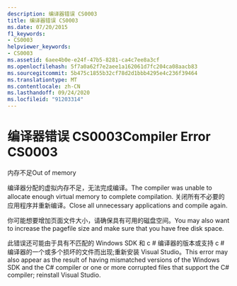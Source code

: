 ```yaml
---
description: 编译器错误 CS0003
title: 编译器错误 CS0003
ms.date: 07/20/2015
f1_keywords:
- CS0003
helpviewer_keywords:
- CS0003
ms.assetid: 6aee4b0e-e24f-47b5-8281-ca4c7ee8a3cf
ms.openlocfilehash: 5f7a0a62f7e2aee1a162061d7fc204ca08aacb83
ms.sourcegitcommit: 5b475c1855b32cf78d2d1bbb4295e4c236f39464
ms.translationtype: MT
ms.contentlocale: zh-CN
ms.lasthandoff: 09/24/2020
ms.locfileid: "91203314"
---
```

# <a name="compiler-error-cs0003"></a><span data-ttu-id="13055-103">编译器错误 CS0003</span><span class="sxs-lookup"><span data-stu-id="13055-103">Compiler Error CS0003</span></span>

<span data-ttu-id="13055-104">内存不足</span><span class="sxs-lookup"><span data-stu-id="13055-104">Out of memory</span></span>  
  
 <span data-ttu-id="13055-105">编译器分配的虚拟内存不足，无法完成编译。</span><span class="sxs-lookup"><span data-stu-id="13055-105">The compiler was unable to allocate enough virtual memory to complete compilation.</span></span> <span data-ttu-id="13055-106">关闭所有不必要的应用程序并重新编译。</span><span class="sxs-lookup"><span data-stu-id="13055-106">Close all unnecessary applications and compile again.</span></span>  
  
 <span data-ttu-id="13055-107">你可能想要增加页面文件大小，请确保具有可用的磁盘空间。</span><span class="sxs-lookup"><span data-stu-id="13055-107">You may also want to increase the pagefile size and make sure that you have free disk space.</span></span>  
  
 <span data-ttu-id="13055-108">此错误还可能由于具有不匹配的 Windows SDK 和 c # 编译器的版本或支持 c # 编译器的一个或多个损坏的文件而出现;重新安装 Visual Studio。</span><span class="sxs-lookup"><span data-stu-id="13055-108">This error may also appear as the result of having mismatched versions of the Windows SDK and the C# compiler or one or more corrupted files that support the C# compiler; reinstall Visual Studio.</span></span>
